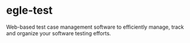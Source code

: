 # egle-test
Web-based test case management software to efficiently manage, track and organize your software testing efforts.
